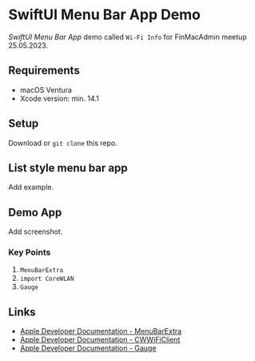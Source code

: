 # SwiftUI Menu Bar App Demo

*SwiftUI Menu Bar App* demo called `Wi-Fi Info` for FinMacAdmin meetup 25.05.2023.

## Requirements

* macOS Ventura
* Xcode version: min. 14.1

## Setup

Download or `git clone` this repo.

## List style menu bar app

Add example.

## Demo App

Add screenshot.

### Key Points

1. `MenuBarExtra`
2. `import CoreWLAN`
3. `Gauge`

## Links

- [Apple Developer Documentation - MenuBarExtra](https://developer.apple.com/documentation/swiftui/menubarextra)
- [Apple Developer Documentation - CWWiFiClient](https://developer.apple.com/documentation/corewlan/cwwificlient)
- [Apple Developer Documentation - Gauge](https://developer.apple.com/documentation/swiftui/gauge)
